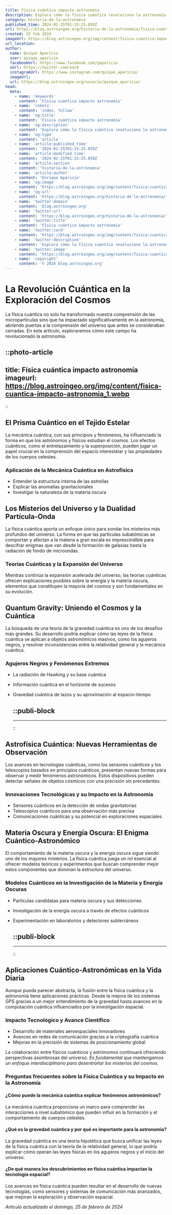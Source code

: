 ```yaml
---
title: Física cuántica impacto astronomía
description: Explora cómo la física cuántica revoluciona la astronomía, abriendo nuevos horizontes en el estudio del cosmos.
category: historia-de-la-astronomia
published_time: 2024-02-25T01:15:25.059Z
url: https://blog.astroingeo.org/historia-de-la-astronomia/fisica-cuantica-impacto-astronomia
created: 25 Feb 2024
imageUrl: https://blog.astroingeo.org/img/content/fisica-cuantica-impacto-astronomia_1.webp
url_location:
author:
  name: Quique Aparicio
  user: quique_aparicio
  facebookUrl: https://www.facebook.com/qaparicio
  xUrl: https://twitter.com/eac9
  instagramUrl: https://www.instagram.com/quique_aparicio/
  imageUrl: 
  url: https://blog.astroingeo.org/usuario/quique_aparicio/
head:
  meta:
    - name: 'keywords'
      content: 'Física cuántica impacto astronomía'
    - name: 'robots'
      content: 'index, follow'
    - name: 'og:title'
      content: 'Física cuántica impacto astronomía'
    - name: 'og:description'
      content: 'Explora cómo la física cuántica revoluciona la astronomía, abriendo nuevos horizontes en el estudio del cosmos.'
    - name: 'og:type'
      content: 'article'
    - name: 'article:published_time'
      content: '2024-02-25T01:15:25.059Z'
    - name: 'article:modified_time'
      content: '2024-02-25T01:15:25.059Z'
    - name: 'article:section'
      content: 'historia-de-la-astronomia'
    - name: 'article:author'
      content: 'Enrique Aparicio'
    - name: 'og:image'
      content: 'https://blog.astroingeo.org/img/content/fisica-cuantica-impacto-astronomia_1.webp'
    - name: 'og:url'
      content: 'https://blog.astroingeo.org/historia-de-la-astronomia/fisica-cuantica-impacto-astronomia'
    - name: 'twitter:domain'
      content: 'blog.astroingeo.org'
    - name: 'twitter:url'
      content: 'https://blog.astroingeo.org/historia-de-la-astronomia/fisica-cuantica-impacto-astronomia'
    - name: 'twitter:title'
      content: 'Física cuántica impacto astronomía'
    - name: 'twitter:card'
      content: 'https://blog.astroingeo.org/img/content/fisica-cuantica-impacto-astronomia_1.webp'
    - name: 'twitter:description'
      content: 'Explora cómo la física cuántica revoluciona la astronomía, abriendo nuevos horizontes en el estudio del cosmos.'
    - name: 'twitter:image'
      content: 'https://blog.astroingeo.org/img/content/fisica-cuantica-impacto-astronomia_1.webp'
    - name: 'copyright'
      content: '© 2024 blog.astroingeo.org'
---
```

# La Revolución Cuántica en la Exploración del Cosmos

La física cuántica no solo ha transformado nuestra comprensión de las micropartículas sino que ha impactado significativamente en la astronomía, abriendo puertas a la comprensión del universo que antes se consideraban cerradas. En este artículo, exploraremos cómo este campo ha revolucionado la astronomía.


::photo-article
---
title: Física cuántica impacto astronomía
imageurl: https://blog.astroingeo.org/img/content/fisica-cuantica-impacto-astronomia_1.webp
---
::

    
## El Prisma Cuántico en el Tejido Estelar

La mecánica cuántica, con sus principios y fenómenos, ha influenciado la forma en que los astrónomos y físicos estudian el cosmos. Los efectos cuánticos, como el entrelazamiento y la superposición, pueden jugar un papel crucial en la comprensión del espacio interestelar y las propiedades de los cuerpos celestes.

### **Aplicación de la Mecánica Cuántica en Astrofísica**

- Entender la estructura interna de las estrellas
- Explicar las anomalías gravitacionales
- Investigar la naturaleza de la materia oscura

## Los Misterios del Universo y la Dualidad Partícula-Onda

La física cuántica aporta un enfoque único para sondar los misterios más profundos del universo. La forma en que las partículas subatómicas se comportan y afectan a la materia a gran escala es imprescindible para descifrar enigmas que van desde la formación de galaxias hasta la radiación de fondo de microondas.

### Teorías Cuánticas y la Expansión del Universo

Mientras continúa la expansión acelerada del universo, las teorías cuánticas ofrecen explicaciones posibles sobre la energía y la materia oscura, elementos que constituyen la mayoría del cosmos y son fundamentales en su evolución.

## Quantum Gravity: Uniendo el Cosmos y la Cuántica

La búsqueda de una teoría de la gravedad cuántica es uno de los desafíos más grandes. Su desarrollo podría explicar cómo las leyes de la física cuántica se aplican a objetos astronómicos masivos, como los agujeros negros, y resolver inconsistencias entre la relatividad general y la mecánica cuántica.

### Agujeros Negros y Fenómenos Extremos

- La radiación de Hawking y su base cuántica
- Información cuántica en el horizonte de sucesos
- Gravedad cuántica de lazos y su aproximación al espacio-tiempo


  ::publi-block
  ---
  ---
  ::
  
  
## Astrofísica Cuántica: Nuevas Herramientas de Observación

Los avances en tecnologías cuánticas, como los sensores cuánticos y los telescopios basados en principios cuánticos, presentan nuevas formas para observar y medir fenómenos astronómicos. Estos dispositivos pueden detectar señales de objetos cósmicos con una precisión sin precedentes.

### Innovaciones Tecnológicas y su Impacto en la Astronomía

- Sensores cuánticos en la detección de ondas gravitatorias
- Telescopios cuánticos para una observación más precisa
- Comunicaciones cuánticas y su potencial en exploraciones espaciales

## Materia Oscura y Energía Oscura: El Enigma Cuántico-Astronómico

El comportamiento de la materia oscura y la energía oscura sigue siendo uno de los mayores misterios. La física cuántica juega un rol esencial al ofrecer modelos teóricos y experimentos que buscan comprender mejor estos componentes que dominan la estructura del universo.

### Modelos Cuánticos en la Investigación de la Materia y Energía Oscuras

- Partículas candidatas para materia oscura y sus detecciones
- Investigación de la energía oscura a través de efectos cuánticos
- Experimentación en laboratorios y detectores subterráneos


  ::publi-block
  ---
  ---
  ::
  
  
## Aplicaciones Cuántico-Astronómicas en la Vida Diaria

Aunque pueda parecer abstracta, la fusión entre la física cuántica y la astronomía tiene aplicaciones prácticas. Desde la mejora de los sistemas GPS gracias a un mejor entendimiento de la gravedad hasta avances en la computación cuántica influenciados por la investigación espacial.

### Impacto Tecnológico y Avance Científico

- Desarrollo de materiales aeroespaciales innovadores
- Avances en redes de comunicación gracias a la criptografía cuántica
- Mejoras en la precisión de sistemas de posicionamiento global

La colaboración entre físicos cuánticos y astrónomos continuará ofreciendo perspectivas asombrosas del universo. *Es fundamental que mantengamos un enfoque interdisciplinario para desentrañar los misterios del cosmos.*

### Preguntas frecuentes sobre la Física Cuántica y su Impacto en la Astronomía

#### ¿Cómo puede la mecánica cuántica explicar fenómenos astronómicos?
La mecánica cuántica proporciona un marco para comprender las interacciones a nivel subatómico que pueden influir en la formación y el comportamiento de cuerpos celestes.

#### ¿Qué es la gravedad cuántica y por qué es importante para la astronomía?
La gravedad cuántica es una teoría hipotética que busca unificar las leyes de la física cuántica con la teoría de la relatividad general, lo que podría explicar cómo operan las leyes físicas en los agujeros negros y el inicio del universo.

#### ¿De qué manera los descubrimientos en física cuántica impactan la tecnología espacial?
Los avances en física cuántica pueden resultar en el desarrollo de nuevas tecnologías, como sensores y sistemas de comunicación más avanzados, que mejoran la exploración y observación espacial.

_Artículo actualizado el domingo, 25 de febrero de 2024_